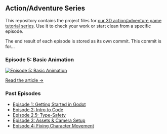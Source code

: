 ## Action/Adventure Series

This repository contains the project files for [our 3D action/adventure game tutorial series](https://www.youtube.com/watch?v=VMb3qMpDojQ&list=PLqc8_xgj1YwOzMo5slXfR3wXxYRxgnwun). Use it to check your work or start clean from a specific episode.

The end result of each episode is stored as its own commit. This commit is for...

### Episode 5: Basic Animation

[![Episode 5: Basic Animation](https://img.youtube.com/vi/I82QfZZtmwo/0.jpg)](https://www.youtube.com/watch?v=I82QfZZtmwo)

[Read the article &rarr;](https://www.playableworkshop.com/videos/action-adventure-series-ep-5)

### Past Episodes

- [Episode 1: Getting Started in Godot](https://github.com/playableworkshop/action-adventure-series/tree/553900953afba27acddd4c0d3928aef1dd07cbbe)
- [Episode 2: Intro to Code](https://github.com/playableworkshop/action-adventure-series/tree/b005f0dc13e86a8f019588ea8ec836c93b0d99a5)
- [Episode 2.5: Type-Safety](https://github.com/playableworkshop/action-adventure-series/tree/a72e9b33ca89f9a28a532722ef140f1a7dc6c3c0)
- [Episode 3: Assets & Camera Setup](https://github.com/playableworkshop/action-adventure-series/tree/d92db4c29ca1a82ef0a556e60d27292dccfb7495)
- [Episode 4: Fixing Character Movement](https://github.com/playableworkshop/action-adventure-series/tree/b083980371a023e8966e1f34bddbe9d60b0e8087)
